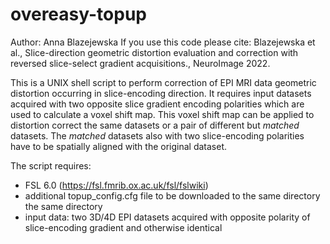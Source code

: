 # overeasy-topup
Author: Anna Blazejewska
If you use this code please cite:
Blazejewska et al., Slice-direction geometric distortion evaluation and correction with reversed slice-select gradient acquisitions., NeuroImage 2022.

This is a UNIX shell script to perform correction of EPI MRI data geometric distortion occurring in slice-encoding direction.
It requires input datasets acquired with two opposite slice gradient encoding polarities which are used to calculate a voxel shift map.
This voxel shift map can be applied to distortion correct the same datasets or a pair of different but *matched* datasets.
The *matched* datasets also with two slice-encoding polarities have to be spatially aligned with the original dataset.

The script requires:
- FSL 6.0 (https://fsl.fmrib.ox.ac.uk/fsl/fslwiki)
- additional topup_config.cfg file to be downloaded to the same directory the same directory
- input data: two 3D/4D EPI datasets acquired with opposite polarity of slice-encoding gradient and otherwise identical
